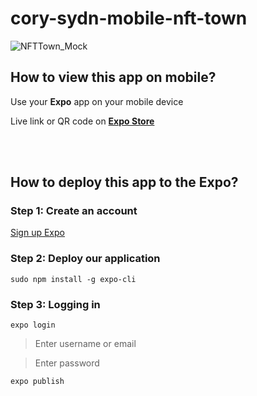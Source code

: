 # cory-sydn-mobile-nft-town

![NFTTown_Mock](https://user-images.githubusercontent.com/81196699/216654771-19b36bcc-574a-4250-a77b-4932ad8f8814.png)

## How to view this app on mobile?

Use your **Expo** app on your mobile device 

Live link or QR code on [**Expo Store**](https://expo.dev/@corysydn/MobileNFTTOWN?serviceType=classic&distribution=expo-go)

<br>
<br>

## How to deploy this app to the Expo?

### Step 1: Create an account
  [Sign up Expo](https://expo.dev/signup)

### Step 2: Deploy our application
```
sudo npm install -g expo-cli
```

### Step 3: Logging in
```
expo login
```
  >   Enter username or email

  >   Enter password
```
expo publish
```
